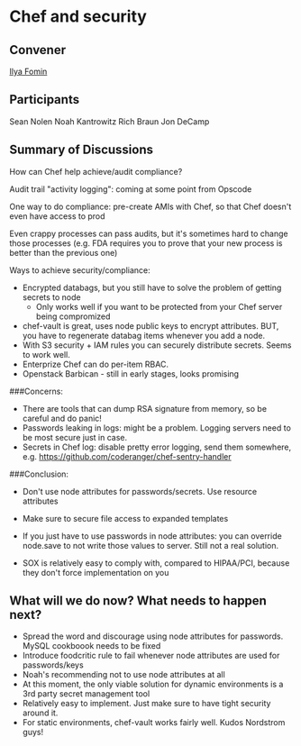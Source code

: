 Chef and security
=============

## Convener
[Ilya Fomin](https://twitter.com/little_beat)
## Participants
Sean Nolen
Noah Kantrowitz
Rich Braun
Jon DeCamp
## Summary of Discussions

How can Chef help achieve/audit compliance?

Audit trail "activity logging": coming at some point from Opscode

One way to do compliance: pre-create AMIs with Chef, so that Chef doesn't even have access to prod


Even crappy processes can pass audits, but it's sometimes hard to change those processes (e.g. FDA requires you to prove that your new process is better than the previous one)


Ways to achieve security/compliance:
- Encrypted databags, but you still have to solve the problem of getting secrets to node  
  - Only works well if you want to be protected from your Chef server being compromized
- chef-vault is great, uses node public keys to encrypt attributes. BUT, you have to regenerate databag items whenever you add a node.
- With S3 security + IAM rules you can securely distribute secrets. Seems to work well.
- Enterprize Chef can do per-item RBAC.
- Openstack Barbican - still in early stages, looks promising


###Concerns:

- There are tools that can dump RSA signature from memory, so be careful and do panic!
- Passwords leaking in logs: might be a problem. Logging servers need to be most secure just in case.
- Secrets in Chef log: disable pretty error logging, send them somewhere, e.g. https://github.com/coderanger/chef-sentry-handler

###Conclusion:
- Don't use node attributes for passwords/secrets. Use resource attributes
- Make sure to secure file access to expanded templates
- If you just have to use passwords in node attributes: you can override node.save to not write those values to server. Still not a real solution.

- SOX is relatively easy to comply with, compared to HIPAA/PCI, because they don't force implementation on you

## What will we do now?  What needs to happen next?
- Spread the word and discourage using node attributes for passwords. MySQL cookboook needs to be fixed
- Introduce foodcritic rule to fail whenever node attributes are used for passwords/keys
 - Noah's recommending not to use node attributes at all
- At this moment, the only viable solution for dynamic environments is a 3rd party secret management tool
 - Relatively easy to implement. Just make sure to have tight security around it.
- For static environments, chef-vault works fairly well. Kudos Nordstrom guys!

